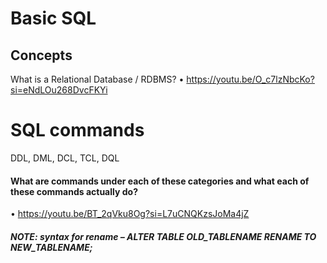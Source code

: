# Basic SQL
## Concepts
What is a Relational Database / RDBMS?
•	https://youtu.be/O_c7lzNbcKo?si=eNdLOu268DvcFKYi
# SQL commands
 DDL, DML, DCL, TCL, DQL
#### What are commands under each of these categories and what each of these commands actually do?
•	https://youtu.be/BT_2qVku8Og?si=L7uCNQKzsJoMa4jZ
##### NOTE: syntax for rename – ALTER TABLE OLD_TABLENAME RENAME TO NEW_TABLENAME;

